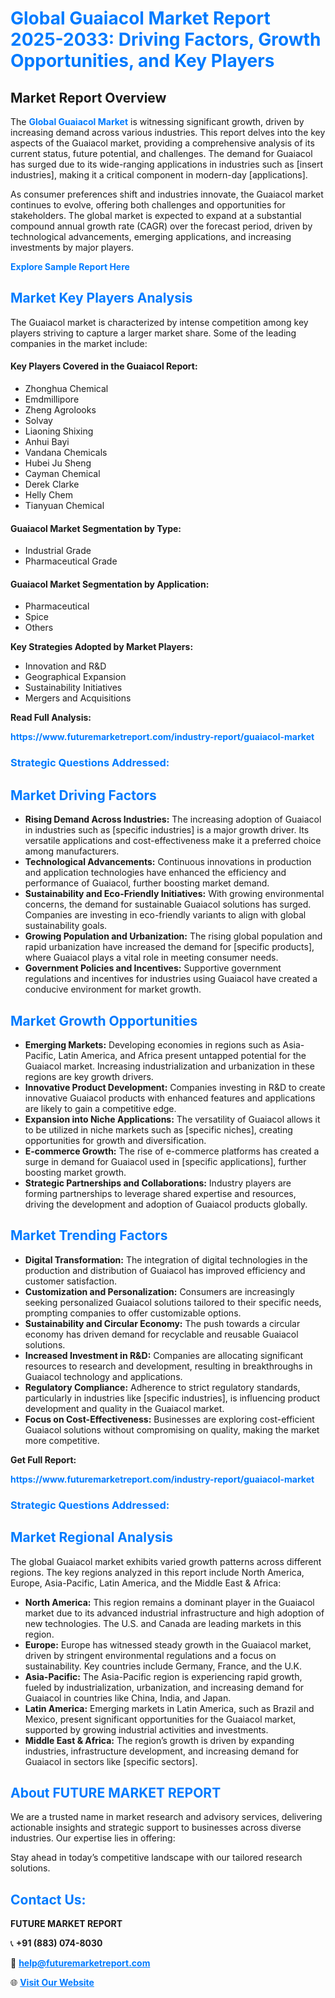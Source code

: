 <h1 style="color: #007BFF;">Global Guaiacol Market Report 2025-2033: Driving Factors, Growth Opportunities, and Key Players</h1>

<section id="overview">
<h2>Market Report Overview</h2>
<p>The <a href="https://www.futuremarketreport.com/industry-report/guaiacol-market" style="color: #007BFF; text-decoration: none;"><strong>Global Guaiacol Market</strong></a> is witnessing significant growth, driven by increasing demand across various industries. This report delves into the key aspects of the Guaiacol market, providing a comprehensive analysis of its current status, future potential, and challenges. The demand for Guaiacol has surged due to its wide-ranging applications in industries such as [insert industries], making it a critical component in modern-day [applications].</p>
<p>As consumer preferences shift and industries innovate, the Guaiacol market continues to evolve, offering both challenges and opportunities for stakeholders. The global market is expected to expand at a substantial compound annual growth rate (CAGR) over the forecast period, driven by technological advancements, emerging applications, and increasing investments by major players.</p>
</section>

<section id="overview">
<p><a href="https://www.futuremarketreport.com/request-sample/reportId=80425" style="color: #007BFF; text-decoration: none;"><strong>Explore Sample Report Here</strong></a></p>
</section>

<section id="key-players">
<h2 style="color: #007BFF;">Market Key Players Analysis</h2>
<p>The Guaiacol market is characterized by intense competition among key players striving to capture a larger market share. Some of the leading companies in the market include:</p>
<h4>Key Players Covered in the Guaiacol Report:</h4>
<ul><li>Zhonghua Chemical</li><li>Emdmillipore</li><li>Zheng Agrolooks</li><li>Solvay</li><li>Liaoning Shixing</li><li>Anhui Bayi</li><li>Vandana Chemicals</li><li>Hubei Ju Sheng</li><li>Cayman Chemical</li><li>Derek Clarke</li><li>Helly Chem</li><li>Tianyuan Chemical</li></ul>
<h4>Guaiacol Market Segmentation by Type:</h4>
<ul><li>Industrial Grade</li><li>Pharmaceutical Grade</li></ul>

<h4>Guaiacol Market Segmentation by Application:</h4>
<ul><li>Pharmaceutical</li><li>Spice</li><li>Others</li></ul>
<p><strong>Key Strategies Adopted by Market Players:</strong></p>
<ul>
<li>Innovation and R&D</li>
<li>Geographical Expansion</li>
<li>Sustainability Initiatives</li>
<li>Mergers and Acquisitions</li>
</ul>
</section>

<section>
<p><strong>Read Full Analysis: </strong></p><a href="https://www.futuremarketreport.com/industry-report/guaiacol-market" style="color: #007BFF; text-decoration: none;"><strong>https://www.futuremarketreport.com/industry-report/guaiacol-market</strong></a>
<h3 style="color: #007BFF;">Strategic Questions Addressed:</h3>
</section>

<section id="driving-factors">
<h2 style="color: #007BFF;">Market Driving Factors</h2>
<ul>
<li><strong>Rising Demand Across Industries:</strong> The increasing adoption of Guaiacol in industries such as [specific industries] is a major growth driver. Its versatile applications and cost-effectiveness make it a preferred choice among manufacturers.</li>
<li><strong>Technological Advancements:</strong> Continuous innovations in production and application technologies have enhanced the efficiency and performance of Guaiacol, further boosting market demand.</li>
<li><strong>Sustainability and Eco-Friendly Initiatives:</strong> With growing environmental concerns, the demand for sustainable Guaiacol solutions has surged. Companies are investing in eco-friendly variants to align with global sustainability goals.</li>
<li><strong>Growing Population and Urbanization:</strong> The rising global population and rapid urbanization have increased the demand for [specific products], where Guaiacol plays a vital role in meeting consumer needs.</li>
<li><strong>Government Policies and Incentives:</strong> Supportive government regulations and incentives for industries using Guaiacol have created a conducive environment for market growth.</li>
</ul>
</section>

<section id="growth-opportunities">
<h2 style="color: #007BFF;">Market Growth Opportunities</h2>
<ul>
<li><strong>Emerging Markets:</strong> Developing economies in regions such as Asia-Pacific, Latin America, and Africa present untapped potential for the Guaiacol market. Increasing industrialization and urbanization in these regions are key growth drivers.</li>
<li><strong>Innovative Product Development:</strong> Companies investing in R&D to create innovative Guaiacol products with enhanced features and applications are likely to gain a competitive edge.</li>
<li><strong>Expansion into Niche Applications:</strong> The versatility of Guaiacol allows it to be utilized in niche markets such as [specific niches], creating opportunities for growth and diversification.</li>
<li><strong>E-commerce Growth:</strong> The rise of e-commerce platforms has created a surge in demand for Guaiacol used in [specific applications], further boosting market growth.</li>
<li><strong>Strategic Partnerships and Collaborations:</strong> Industry players are forming partnerships to leverage shared expertise and resources, driving the development and adoption of Guaiacol products globally.</li>
</ul>
</section>

<section id="trending-factors">
<h2 style="color: #007BFF;">Market Trending Factors</h2>
<ul>
<li><strong>Digital Transformation:</strong> The integration of digital technologies in the production and distribution of Guaiacol has improved efficiency and customer satisfaction.</li>
<li><strong>Customization and Personalization:</strong> Consumers are increasingly seeking personalized Guaiacol solutions tailored to their specific needs, prompting companies to offer customizable options.</li>
<li><strong>Sustainability and Circular Economy:</strong> The push towards a circular economy has driven demand for recyclable and reusable Guaiacol solutions.</li>
<li><strong>Increased Investment in R&D:</strong> Companies are allocating significant resources to research and development, resulting in breakthroughs in Guaiacol technology and applications.</li>
<li><strong>Regulatory Compliance:</strong> Adherence to strict regulatory standards, particularly in industries like [specific industries], is influencing product development and quality in the Guaiacol market.</li>
<li><strong>Focus on Cost-Effectiveness:</strong> Businesses are exploring cost-efficient Guaiacol solutions without compromising on quality, making the market more competitive.</li>
</ul>
</section>

<section>
<p><strong>Get Full Report: </strong></p><a href="https://www.futuremarketreport.com/industry-report/guaiacol-market" style="color: #007BFF; text-decoration: none;"><strong>https://www.futuremarketreport.com/industry-report/guaiacol-market</strong></a>
<h3 style="color: #007BFF;">Strategic Questions Addressed:</h3>
</section>


<section id="regional-analysis">
<h2 style="color: #007BFF;">Market Regional Analysis</h2>
<p>The global Guaiacol market exhibits varied growth patterns across different regions. The key regions analyzed in this report include North America, Europe, Asia-Pacific, Latin America, and the Middle East & Africa:</p>
<ul>
<li><strong>North America:</strong> This region remains a dominant player in the Guaiacol market due to its advanced industrial infrastructure and high adoption of new technologies. The U.S. and Canada are leading markets in this region.</li>
<li><strong>Europe:</strong> Europe has witnessed steady growth in the Guaiacol market, driven by stringent environmental regulations and a focus on sustainability. Key countries include Germany, France, and the U.K.</li>
<li><strong>Asia-Pacific:</strong> The Asia-Pacific region is experiencing rapid growth, fueled by industrialization, urbanization, and increasing demand for Guaiacol in countries like China, India, and Japan.</li>
<li><strong>Latin America:</strong> Emerging markets in Latin America, such as Brazil and Mexico, present significant opportunities for the Guaiacol market, supported by growing industrial activities and investments.</li>
<li><strong>Middle East & Africa:</strong> The region’s growth is driven by expanding industries, infrastructure development, and increasing demand for Guaiacol in sectors like [specific sectors].</li>
</ul>
</section>

<footer>
<h2 style="color: #007BFF;">About FUTURE MARKET REPORT</h2>
<p>We are a trusted name in market research and advisory services, delivering actionable insights and strategic support to businesses across diverse industries. Our expertise lies in offering:</p>

<p>Stay ahead in today’s competitive landscape with our tailored research solutions.</p>

<h2 style="color: #007BFF;">Contact Us:</h2>
<p><strong>FUTURE MARKET REPORT</strong></p>
<p>📞 <strong>+91 (883) 074-8030</strong></p>
<p>📧 <strong><a href="mailto:help@futuremarketreport.com" style="color: #007BFF;">help@futuremarketreport.com</a></strong></p>
<p>🌐 <strong><a href="https://www.futuremarketreport.com/" style="color: #007BFF;">Visit Our Website</a></strong></p>
</footer>